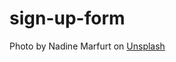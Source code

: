 # sign-up-form

Photo by Nadine Marfurt on [Unsplash](https://unsplash.com/photos/mountain-peak-reflecting-in-calm-lake-at-sunrise-FLfNL6XuOEM)